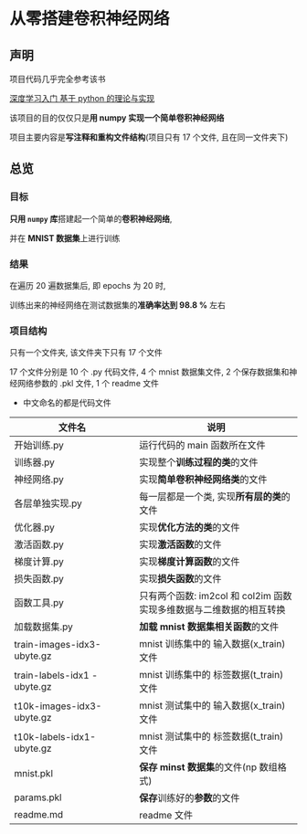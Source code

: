 # 从零搭建卷积神经网络

## 声明

项目代码几乎完全参考该书

[深度学习入门 基于 python 的理论与实现](https://www.ituring.com.cn/book/1921)

该项目的目的仅仅只是**用 numpy 实现一个简单卷积神经网络**

项目主要内容是**写注释和重构文件结构**(项目只有 17 个文件, 且在同一文件夹下)

## 总览

### 目标

**只用 `numpy` 库**搭建起一个简单的**卷积神经网络**,

并在 **MNIST 数据集**上进行训练

### 结果

在遍历 20 遍数据集后, 即 epochs 为 20 时,

训练出来的神经网络在测试数据集的**准确率达到 98.8 %** 左右

### 项目结构

只有一个文件夹, 该文件夹下只有 17 个文件

17 个文件分别是 10 个 .py 代码文件, 4 个 mnist 数据集文件, 2 个保存数据集和神经网络参数的 .pkl 文件, 1 个 readme 文件

* 中文命名的都是代码文件

| 文件名                      | 说明                                                         |
| --------------------------- | ------------------------------------------------------------ |
| 开始训练.py                 | 运行代码的 main 函数所在文件                                 |
| 训练器.py                   | 实现整个**训练过程的类**的文件                               |
| 神经网络.py                 | 实现**简单卷积神经网络类**的文件                             |
| 各层单独实现.py             | 每一层都是一个类, 实现**所有层的类**的文件                   |
| 优化器.py                   | 实现**优化方法的类**的文件                                   |
| 激活函数.py                 | 实现**激活函数**的文件                                       |
| 梯度计算.py                 | 实现**梯度计算函数**的文件                                   |
| 损失函数.py                 | 实现**损失函数**的文件                                       |
| 函数工具.py                 | 只有两个函数: im2col 和 col2im 函数<br />实现多维数据与二维数据的相互转换 |
| 加载数据集.py               | **加载 mnist 数据集相关函数**的文件                          |
| train-images-idx3-ubyte.gz  | mnist 训练集中的 输入数据(x_train) 文件                      |
| train-labels-idx1 -ubyte.gz | mnist 训练集中的 标签数据(t_train) 文件                      |
| t10k-images-idx3-ubyte.gz   | mnist 测试集中的 输入数据(x_train) 文件                      |
| t10k-labels-idx1-ubyte.gz   | mnist 测试集中的 标签数据(t_train) 文件                      |
| mnist.pkl                   | **保存 minst 数据集**的文件(np 数组格式)                     |
| params.pkl                  | **保存**训练好的**参数**的文件                               |
| readme.md                   | readme 文件                                                  |

